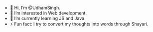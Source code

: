 - 👋 Hi, I’m @UdhamSingh.
- 👀 I’m interested in Web development.
- 🌱 I’m currently learning  JS and Java.
- ⚡ Fun fact: I try to convert my thoughts into words through Shayari.

<!---
Udham7308/Udham7308 is a ✨ special ✨ repository because its `README.md` (this file) appears on your GitHub profile.
You can click the Preview link to take a look at your changes.
--->
